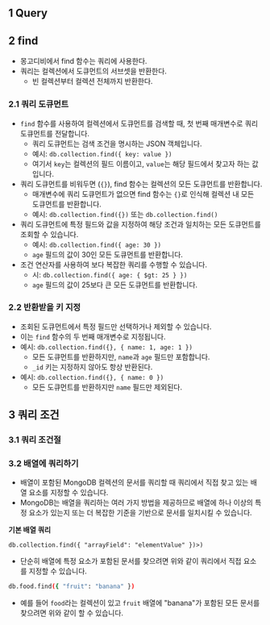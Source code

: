 ## 1 Query

 

## 2 find

- 몽고디비에서 find 함수는 쿼리에 사용한다.
- 쿼리는 컬렉션에서 도큐먼트의 서브셋을 반환한다.
	- 빈 컬렉션부터 컬렉션 전체까지 반환한다.



### 2.1 쿼리 도큐먼트

- `find` 함수를 사용하여 컬렉션에서 도큐먼트를 검색할 때, 첫 번째 매개변수로 쿼리 도큐먼트를 전달합니다.
	- 쿼리 도큐먼트는 검색 조건을 명시하는 JSON 객체입니다.
	- 예시: `db.collection.find({ key: value })`
	- 여기서 `key`는 컬렉션의 필드 이름이고, `value`는 해당 필드에서 찾고자 하는 값입니다.
- 쿼리 도큐먼트를 비워두면 (`{}`), find 함수는 컬렉션의 모든 도큐먼트를 반환합니다.
	-  매개변수에 쿼리 도큐먼트가 없으면 find 함수는 `{}`로 인식해 컬렉션 내 모든 도큐먼트를 반환합니다.
	- 예시: `db.collection.find({})` 또는 `db.collection.find()`
- 쿼리 도큐먼트에 특정 필드와 값을 지정하여 해당 조건과 일치하는 모든 도큐먼트를 조회할 수 있습니다.
	- 예시: `db.collection.find({ age: 30 })` 
	- `age` 필드의 값이 30인 모든 도큐먼트를 반환합니다.
- 조건 연산자를 사용하여 보다 복잡한 쿼리를 수행할 수 있습니다.
	- 시: `db.collection.find({ age: { $gt: 25 } })` 
	- `age` 필드의 값이 25보다 큰 모든 도큐먼트를 반환합니다.



### 2.2 반환받을 키 지정

- 조회된 도큐먼트에서 특정 필드만 선택하거나 제외할 수 있습니다. 
- 이는 `find` 함수의 두 번째 매개변수로 지정됩니다.
- 예시: `db.collection.find({}, { name: 1, age: 1 })` 
	- 모든 도큐먼트를 반환하지만, `name`과 `age` 필드만 포함합니다.
	- `_id` 키는 지정하지 않아도 항상 반환된다.
-  예시: `db.collection.find({}, { name: 0 })`
	- 모든 도큐먼트를 반환하지만 `name` 필드만 제외된다. 



## 3 쿼리 조건

### 3.1 쿼리 조건절

### 3.2 배열에 쿼리하기

- 배열이 포함된 MongoDB 컬렉션의 문서를 쿼리할 때 쿼리에서 직접 찾고 있는 배열 요소를 지정할 수 있습니다.
- MongoDB는 배열을 쿼리하는 여러 가지 방법을 제공하므로 배열에 하나 이상의 특정 요소가 있는지 또는 더 복잡한 기준을 기반으로 문서를 일치시킬 수 있습니다.



**기본 배열 쿼리**

```
db.collection.find({ "arrayField": "elementValue" })>)
```

- 단순히 배열에 특정 요소가 포함된 문서를 찾으려면 위와 같이 쿼리에서 직접 요소를 지정할 수 있습니다.




```bash
db.food.find({ "fruit": "banana" })
```

- 예를 들어 `food`라는 컬렉션이 있고 `fruit` 배열에 "banana"가 포함된 모든 문서를 찾으려면 위와 같이 할 수 있습니다.
